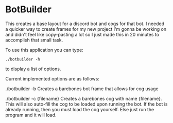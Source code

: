 # BotBuilder
This creates a base layout for a discord bot and cogs for that bot. I needed a quicker way to create frames for my new project I'm gonna be working on and didn't feel like copy-pasting a lot so I just made this in 20 minutes to accomplish that small task.


To use this application you can type:

    ./botbuilder -h

to display a list of options.

Current implemented options are as follows:

./botbuilder -b
    Creates a barebones bot frame that allows for cog usage

./botbuilder -c {filename}
    Creates a barebones cog with name {filename}. This will also auto-fill the cog to be loaded upon running the bot.
    If the bot is already running, then you must load the cog yourself. Else just run the program and it will load.